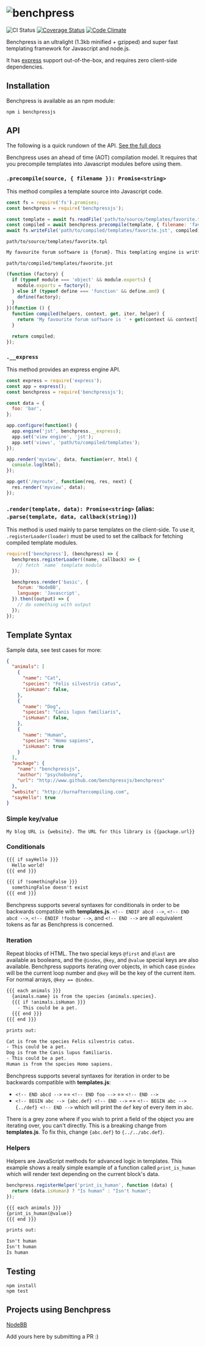 # <img alt="benchpress" src="https://cdn.rawgit.com/benchpressjs/benchpressjs/master/benchpress.svg" />

![CI Status](https://github.com/benchpressjs/benchpressjs/workflows/Lint%20and%20test/badge.svg)
[![Coverage Status](https://coveralls.io/repos/github/benchpressjs/benchpressjs/badge.svg?branch=master)](https://coveralls.io/github/benchpressjs/benchpressjs?branch=master)
[![Code Climate](https://codeclimate.com/github/benchpressjs/benchpressjs.png)](https://codeclimate.com/github/benchpressjs/benchpressjs)

Benchpress is an ultralight (1.3kb minified + gzipped) and super fast templating framework for Javascript and node.js.

It has [express](http://expressjs.com/) support out-of-the-box, and requires zero client-side dependencies.

## Installation
Benchpress is available as an npm module:

    npm i benchpressjs

## API
The following is a quick rundown of the API. [See the full docs](docs/readme.md)

Benchpress uses an ahead of time (AOT) compilation model. It requires that you precompile templates into Javascript modules before using them.

### `.precompile(source, { filename }): Promise<string>`
This method compiles a template source into Javascript code.

```js
const fs = require('fs').promises;
const benchpress = require('benchpressjs');

const template = await fs.readFile('path/to/source/templates/favorite.tpl', 'utf8');
const compiled = await benchpress.precompile(template, { filename: 'favorite.tpl' });
await fs.writeFile('path/to/compiled/templates/favorite.jst', compiled);
```

`path/to/source/templates/favorite.tpl`
```html
My favourite forum software is {forum}. This templating engine is written in {language}.
```

`path/to/compiled/templates/favorite.jst`
```js
(function (factory) {
  if (typeof module === 'object' && module.exports) {
    module.exports = factory();
  } else if (typeof define === 'function' && define.amd) {
    define(factory);
  }
})(function () {
  function compiled(helpers, context, get, iter, helper) {
    return 'My favourite forum software is ' + get(context && context['forum']) + '. This templating engine is written in ' + get(context && context['language']) + '.';
  }

  return compiled;
});
```

### `.__express`

This method provides an express engine API.

```js
const express = require('express');
const app = express();
const benchpress = require('benchpressjs');

const data = {
  foo: 'bar',
};

app.configure(function() {
  app.engine('jst', benchpress.__express);
  app.set('view engine', 'jst');
  app.set('views', 'path/to/compiled/templates');
});

app.render('myview', data, function(err, html) {
  console.log(html);
});

app.get('/myroute', function(req, res, next) {
  res.render('myview', data);
});
```

### `.render(template, data): Promise<string>` (alias: `.parse(template, data, callback(string))`)

This method is used mainly to parse templates on the client-side.
To use it, `.registerLoader(loader)` must be used to set the callback for fetching compiled template modules.

```js
require(['benchpress'], (benchpress) => {
  benchpress.registerLoader((name, callback) => {
    // fetch `name` template module
  });

  benchpress.render('basic', {
    forum: 'NodeBB',
    language: 'Javascript',
  }).then((output) => {
    // do something with output
  });
});
```

## Template Syntax
Sample data, see test cases for more:

```json
{
  "animals": [
    {
      "name": "Cat",
      "species": "Felis silvestris catus",
      "isHuman": false,
    },
    {
      "name": "Dog",
      "species": "Canis lupus familiaris",
      "isHuman": false,
    },
    {
      "name": "Human",
      "species": "Homo sapiens",
      "isHuman": true
    }
  ],
  "package": {
    "name": "benchpressjs",
    "author": "psychobunny",
    "url": "http://www.github.com/benchpressjs/benchpress"
  },
  "website": "http://burnaftercompiling.com",
  "sayHello": true
}
```

### Simple key/value
```
My blog URL is {website}. The URL for this library is {{package.url}}
```

### Conditionals
```html
{{{ if sayHello }}}
  Hello world!
{{{ end }}}

{{{ if !somethingFalse }}}
  somethingFalse doesn't exist
{{{ end }}}
```
Benchpress supports several syntaxes for conditionals in order to be backwards compatible with **templates.js**.
`<!-- ENDIF abcd -->`, `<!-- END abcd -->`, `<!-- ENDIF !foobar -->`, and `<!-- END -->` are all equivalent tokens as far as Benchpress is concerned.

### Iteration
Repeat blocks of HTML. The two special keys `@first` and `@last` are available as booleans, and the `@index`, `@key`, and `@value` special keys are also available. Benchpress supports iterating over objects, in which case `@index` will be the current loop number and `@key` will be the key of the current item. For normal arrays, `@key == @index`.

```html
{{{ each animals }}}
  {animals.name} is from the species {animals.species}.
  {{{ if !animals.isHuman }}}
    - This could be a pet.
  {{{ end }}}
{{{ end }}}

prints out:

Cat is from the species Felis silvestris catus.
- This could be a pet.
Dog is from the Canis lupus familiaris.
- This could be a pet.
Human is from the species Homo sapiens.
```

Benchpress supports several syntaxes for iteration in order to be backwards compatible with **templates.js**:
 - `<!-- END abcd -->` == `<!-- END foo -->` == `<!-- END -->`
 - `<!-- BEGIN abc --> {abc.def} <!-- END -->` == `<!-- BEGIN abc --> {../def} <!-- END -->` which will print the `def` key of every item in `abc`.

There is a grey zone where if you wish to print a field of the object you are iterating over, you can't directly. This is a breaking change from **templates.js**. To fix this, change `{abc.def}` to `{../../abc.def}`.

### Helpers

Helpers are JavaScript methods for advanced logic in templates. This example shows a really simple example of a function called `print_is_human` which will render text depending on the current block's data.

```js
benchpress.registerHelper('print_is_human', function (data) {
  return (data.isHuman) ? "Is human" : "Isn't human";
});
```

```html
{{{ each animals }}}
{print_is_human(@value)}
{{{ end }}}

prints out:

Isn't human
Isn't human
Is human
```

## Testing

    npm install
    npm test

## Projects using Benchpress

[NodeBB](http://www.nodebb.org)

Add yours here by submitting a PR :)
